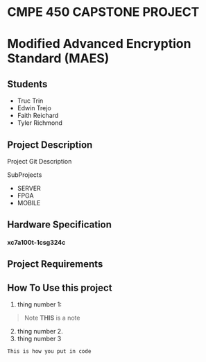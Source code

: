 # CMPE 450 CAPSTONE PROJECT
# Modified Advanced Encryption Standard **(**MAES**)**

## Students 
* Truc Trin
* Edwin Trejo
* Faith Reichard
* Tyler Richmond

## Project Description
Project Git Description

SubProjects
* SERVER
* FPGA
* MOBILE

## Hardware Specification
#### xc7a100t-1csg324c

## Project Requirements

## How To Use this project

1. thing number 1:

> Note **THIS** is a note
2. thing number 2.
3. thing number 3

```bash
This is how you put in code
```


